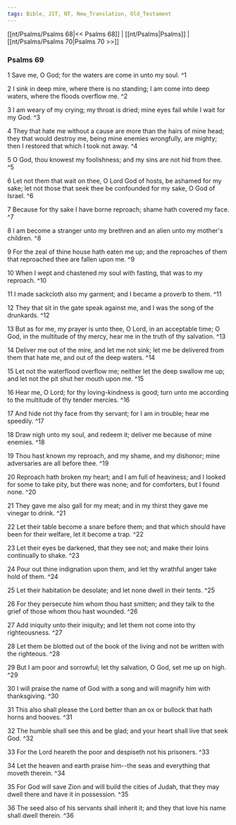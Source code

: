```yaml
---
tags: Bible, JST, NT, New_Translation, Old_Testament
---
```


[[nt/Psalms/Psalms 68|<< Psalms 68]] | [[nt/Psalms|Psalms]] | [[nt/Psalms/Psalms 70|Psalms 70 >>]]

### Psalms 69

1 Save me, O God; for the waters are come in unto my soul.  ^1

2 I sink in deep mire, where there is no standing; I am come into deep waters, where the floods overflow me.  ^2

3 I am weary of my crying; my throat is dried; mine eyes fail while I wait for my God.  ^3

4 They that hate me without a cause are more than the hairs of mine head; they that would destroy me, being mine enemies wrongfully, are mighty; then I restored that which I took not away.  ^4

5 O God, thou knowest my foolishness; and my sins are not hid from thee.  ^5

6 Let not them that wait on thee, O Lord God of hosts, be ashamed for my sake; let not those that seek thee be confounded for my sake, O God of Israel.  ^6

7 Because for thy sake I have borne reproach; shame hath covered my face.  ^7

8 I am become a stranger unto my brethren and an alien unto my mother\'s children.  ^8

9 For the zeal of thine house hath eaten me up; and the reproaches of them that reproached thee are fallen upon me.  ^9

10 When I wept and chastened my soul with fasting, that was to my reproach.  ^10

11 I made sackcloth also my garment; and I became a proverb to them.  ^11

12 They that sit in the gate speak against me, and I was the song of the drunkards.  ^12

13 But as for me, my prayer is unto thee, O Lord, in an acceptable time; O God, in the multitude of thy mercy, hear me in the truth of thy salvation.  ^13

14 Deliver me out of the mire, and let me not sink; let me be delivered from them that hate me, and out of the deep waters.  ^14

15 Let not the waterflood overflow me; neither let the deep swallow me up; and let not the pit shut her mouth upon me.  ^15

16 Hear me, O Lord; for thy loving-kindness is good; turn unto me according to the multitude of thy tender mercies.  ^16

17 And hide not thy face from thy servant; for I am in trouble; hear me speedily.  ^17

18 Draw nigh unto my soul, and redeem it; deliver me because of mine enemies.  ^18

19 Thou hast known my reproach, and my shame, and my dishonor; mine adversaries are all before thee.  ^19

20 Reproach hath broken my heart; and I am full of heaviness; and I looked for some to take pity, but there was none; and for comforters, but I found none.  ^20

21 They gave me also gall for my meat; and in my thirst they gave me vinegar to drink.  ^21

22 Let their table become a snare before them; and that which should have been for their welfare, let it become a trap.  ^22

23 Let their eyes be darkened, that they see not; and make their loins continually to shake.  ^23

24 Pour out thine indignation upon them, and let thy wrathful anger take hold of them.  ^24

25 Let their habitation be desolate; and let none dwell in their tents.  ^25

26 For they persecute him whom thou hast smitten; and they talk to the grief of those whom thou hast wounded.  ^26

27 Add iniquity unto their iniquity; and let them not come into thy righteousness.  ^27

28 Let them be blotted out of the book of the living and not be written with the righteous.  ^28

29 But I am poor and sorrowful; let thy salvation, O God, set me up on high.  ^29

30 I will praise the name of God with a song and will magnify him with thanksgiving.  ^30

31 This also shall please the Lord better than an ox or bullock that hath horns and hooves.  ^31

32 The humble shall see this and be glad; and your heart shall live that seek God.  ^32

33 For the Lord heareth the poor and despiseth not his prisoners.  ^33

34 Let the heaven and earth praise him\--the seas and everything that moveth therein.  ^34

35 For God will save Zion and will build the cities of Judah, that they may dwell there and have it in possession.  ^35

36 The seed also of his servants shall inherit it; and they that love his name shall dwell therein.  ^36

 
